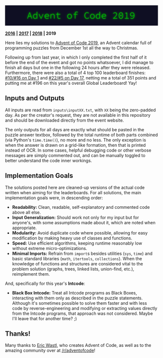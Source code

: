 <p align="center"><img src="aoc19.png"></p>

**[2016](https://github.com/KanegaeGabriel/advent-of-code-2016) | [2017](https://github.com/KanegaeGabriel/advent-of-code-2017) | [2018](https://github.com/KanegaeGabriel/advent-of-code-2018) | 2019**

Here lies my solutions to [Advent of Code 2019](https://adventofcode.com/2019), an Advent calendar full of programming puzzles from December 1st all the way to Christmas.

Following up from last year, in which I only completed the first half of it before the end of the event and got no points whatsoever, I did manage to finish all days but one in the following 24 hours after they were released. Furthermore, there were also a total of 4 top 100 leaderboard finishes: [#10/#16 on Day 1](https://adventofcode.com/2019/leaderboard/day/1) and [#22/#5 on Day 17](https://adventofcode.com/2019/leaderboard/day/17), netting me a total of 351 points and putting me at #196 on this year's overall Global Leaderboard! Yay!

## Inputs and Outputs

All inputs are read from `inputs\inputXX.txt`, with `XX` being the zero-padded day. As per the creator's request, they are not available in this repository and should be downloaded directly from the event website.

The only outputs for all days are exactly what should be pasted in the puzzle answer textbox, followed by the total runtime of both parts combined (via Python's `time.time()`), no more and no less. The only exception is when the answer is drawn on a grid-like formation, then that is printed instead of OCR. In some cases, helpful debugging code or other verbose messages are simply commented out, and can be manually toggled to better understand the code inner workings.

## Implementation Goals

The solutions posted here are cleaned-up versions of the actual code written when aiming for the leaderboards. For all solutions, the main implementation goals were, in descending order:

* **Readability:** Clean, readable, self-explanatory and commented code above all else.
* **Input Generalization:** Should work not only for my input but for anyone's, with some assumptions made about it, which are noted when appropriate.
* **Modularity:** Avoid duplicate code where possible, allowing for easy modification by making heavy use of classes and functions. 
* **Speed:** Use efficient algorithms, keeping runtime reasonably low without extreme micro-optimizations.
* **Minimal Imports:** Refrain from `import`s besides utilities (`sys`, `time`) and basic standard libraries (`math`, `itertools`, `collections`). When the knowledge of functions and structures are considered vital to the problem solution (graphs, trees, linked lists, union-find, etc.), reimplement them.

And, specifically for this year's **Intcode**:

* **Black Box Intcode:** Treat all Intcode programs as Black Boxes, interacting with them only as described in the puzzle statements. Although it's sometimes possible to solve them faster and with less code by reverse-engineering and modifying or extracting values directly from the Intcode programs, that approach was not considered. Maybe I'll leave that for another time? ;)

## Thanks!

Many thanks to [Eric Wastl](http://was.tl/), who creates Advent of Code, as well as to the amazing community over at [/r/adventofcode](https://www.reddit.com/r/adventofcode/)!
